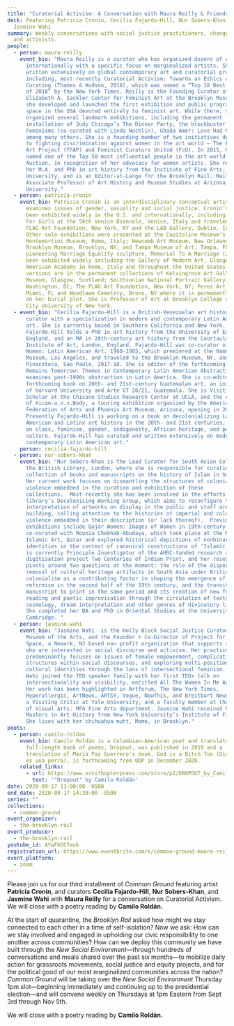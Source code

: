 ```yaml
---
title: "Curatorial Activism: A Conversation with Maura Reilly & Friends"
deck: Featuring Patricia Cronin, Cecilia Fajardo-Hill, Nur Sobers-Khan, and
  Jasmine Wahi
summary: Weekly conversations with social justice practitioners, changemakers,
  and activists.
people:
  - person: maura-reilly
    event_bio: "Maura Reilly is a curator who has organized dozens of exhibitions
      internationally with a specific focus on marginalized artists. She has
      written extensively on global contemporary art and curatorial practice,
      including, most recently Curatorial Activism: Towards an Ethics of
      Curating (Thames & Hudson, 2018), which was named a “Top 10 Best Art Book
      of 2018” by the New York Times. Reilly is the Founding Curator of the
      Elizabeth A. Sackler Center for Feminist Art at the Brooklyn Museum, where
      she developed and launched the first exhibition and public programming
      space in the USA devoted entirely to feminist art. While there, she
      organized several landmark exhibitions, including the permanent
      installation of Judy Chicago’s The Dinner Party, the blockbuster Global
      Feminisms (co-curated with Linda Nochlin), Ghada Amer: Love Had No End,
      among many others. She is a founding member of two initiatives dedicated
      to fighting discrimination against women in the art world – The Feminist
      Art Project (TFAP) and Feminist Curators United (FcU). In 2015, Reilly was
      named one of the Top 50 most influential people in the art world by Art &
      Auction, in recognition of her advocacy for women artists. She received
      her M.A. and PhD in art history from the Institute of Fine Arts, New York
      University, and is an Editor-at-Large for the Brooklyn Rail. Reilly is
      Associate Professor of Art History and Museum Studies at Arizona State
      University."
  - person: patricia-cronin
    event_bio: Patricia Cronin is an interdisciplinary conceptual artist whose work
      examines issues of gender, sexuality and social justice. Cronin’s work has
      been exhibited widely in the U.S. and internationally, including Shrine
      For Girls at the 56th Venice Biennale, Venice, Italy and traveled to The
      FLAG Art Foundation, New York, NY and the LAB Gallery, Dublin, Ireland.
      Other solo exhibitions were presented at the Capitoline Museum’s Centrale
      Montemartini Museum, Rome, Italy; Newcomb Art Museum, New Orleans, LA;
      Brooklyn Museum, Brooklyn, NY; and Tampa Museum of Art, Tampa, FL. Her
      pioneering Marriage Equality sculpture, Memorial To A Marriage (2002) has
      been exhibited widely including the Gallery of Modern Art, Glasgow, the
      American Academy in Rome, Italy and throughout the United States. Bronze
      versions are in the permanent collections of Kelvingrove Art Galleries and
      Museum, Glasgow, Scotland; Smithsonian National Portrait Gallery,
      Washington, DC; The FLAG Art Foundation, New York, NY; Perez Art Museum
      Miami, FL and Woodlawn Cemetery, Bronx, NY where it is permanently on view
      on her burial plot. She is Professor of Art at Brooklyn College of The
      City University of New York.
  - event_bio: "Cecilia Fajardo-Hill is a British-Venezuelan art historian and
      curator with a specialization in modern and contemporary Latin American
      art. She is currently based in Southern California and New York.
      Fajardo-Hill holds a PhD in art history from the University of Essex,
      England, and an MA in 20th-century art history from the Courtauld
      Institute of Art, London, England. Fajardo-Hill was co-curator of Radical
      Women: Latin American Art, 1960-1985, which premiered at the Hammer
      Museum, Los Angeles, and traveled to the Brooklyn Museum, NY, and to the
      Pinacoteca, Sao Paulo, 2017-18. She is editor of the forthcoming book
      Remains Tomorrow: Themes in Contemporary Latin American Abstraction, which
      examines post-1990s abstraction in Latin America. She is co-editor of a
      forthcoming book on 20th- and 21st-century Guatemalan art, an initiative
      of Harvard University and Arte GT 20/21, Guatemala. She is Visiting
      Scholar at the Chicano Studies Research Center at UCLA, and the co-curator
      of Xican-a.o.x.Body, a touring exhibition organized by the American
      Federation of Arts and Phoenix Art Museum, Arizona, opening in 2022.
      Presently Fajardo-Hill is working on a book on decolonializing Latin
      American and Latinx art history in the 20th- and 21st centuries, focusing
      on class, feminism, gender, indigeneity, African heritage, and popular
      culture. Fajardo-Hill has curated and written extensively on modern and
      contemporary Latin American art."
    person: cecilia-fajardo-hill
  - person: nur-sobers-khan
    event_bio: "Nur Sobers-Khan is the Lead Curator for South Asian Collections at
      the British Library, London, where she is responsible for curating a
      collection of books and manuscripts on the history of Islam in South Asia.
      Her current work focuses on dismantling the structures of colonial
      violence embedded in the curation and exhibition of these
      collections.  Most recently she has been involved in the efforts of the
      library’s Decolonising Working Group, which aims to reconfigure the
      interpretation of artworks on display in the public and staff areas of the
      building, calling attention to the histories of imperial and colonialist
      violence embedded in their description (or lack thereof).  Previous
      exhibitions include Qajar Women: Images of Women in 19th-century Iran,
      co-curated with Mounia Chekhab-Abudaya, which took place at the Museum of
      Islamic Art, Qatar and explored historical depictions of nonbinary gender
      identities in the context of canonical constructions of ‘Islamic art.’ She
      is currently Principle Investigator of the AHRC-funded research and
      digitisation project Two Centuries of Indian Print, and her research
      pivots around two questions at the moment: the role of the dispersal and
      removal of cultural heritage artifacts in South Asia under British
      colonialism as a contributing factor in shaping the emergence of Islamic
      reformism in the second half of the 19th century, and the transition from
      manuscript to print in the same period and its creation of new forms of
      reading and poetic improvisation through the circulation of texts on
      cosmology, dream interpretation and other genres of divinatory literature.
      She completed her BA and PhD in Oriental Studies at the University of
      Cambridge. "
  - person: jasmine-wahi
    event_bio: "Jasmine Wahi  is the Holly Block Social Justice Curator at the Bronx
      Museum of the Arts, and the Founder + Co-Director of Project for Empty
      Space, a Newark, NJ based non profit organization that supports artists
      who are interested in social discourse and activism. Her practice
      predominantly focuses on issues of female empowerment, complicating binary
      structures within social discourses, and exploring multi-positional
      cultural identities through the lens of intersectional feminism. In 2019,
      Wahi joined the TED speaker family with her first TEDx talk on
      intersectionality and visibility, entitled All The Women In Me Are Tired.
      Her work has been highlighted in Artforum, The New York Times,
      Hyperallergic, ArtNews, ARTSY, Vogue, NowThis, and Breitbart News. Wahi is
      a Visiting Critic at Yale University, and a faculty member at the School
      of Visual Arts: MFA Fine Arts department. Jasmine Wahi received her
      Masters in Art History from New York University’s Institute of Fine Arts.
      She lives with her chihuahua mutt, Momo, in Brooklyn."
poets:
  - person: camilo-roldan
    event_bio: Camilo Roldán is a Colombian-American poet and translator. His first
      full-length book of poems, Dropout, was published in 2019 and a
      translation of María Paz Guerrero's book, God is a Bitch Too (Dios también
      es una perra), is forthcoming from UDP in December 2020.
    related_links:
      - url: https://www.ornithopterpress.com/store/p2/DROPOUT_by_Camilo_Rold%C3%A1n.html
        text: '"Dropout" by Camilo Roldán'
date: 2020-09-17 13:00:00 -0500
end_date: 2020-09-17 14:30:00 -0500
series: ""
collections:
  - common-ground
event_organizer:
  - the-brooklyn-rail
event_producer:
  - the-brooklyn-rail
youtube_id: AYwF6OC7euk
registration_url: https://www.eventbrite.com/e/common-ground-maura-reilly-tickets-120606141215
event_platform:
  - zoom
---
```

Please join us for our third installment of *Common Ground* featuring artist **Patricia Cronin**, and curators **Cecilia Fajardo-Hill**, **Nur Sobers-Khan**, and **Jasmine Wahi** with **Maura Reilly** for a conversation on Curatorial Activism. We will close with a poetry reading by **Camilo Roldán.**

At the start of quarantine, the *Brooklyn Rail* asked how might we stay connected to each other in a time of self-isolation? Now we ask: How can we stay involved and engaged in upholding our civic responsibility to one another across communities? How can we deploy this community we have built through the *New Social Environment*—through hundreds of conversations and meals shared over the past six months—to mobilize daily action for grassroots movements, social justice and equity projects, and for the political good of our most marginalized communities across the nation? *Common Ground* will be taking over the *New Social Environment* Thursday 1pm slot—beginning immediately and continuing up to the presidential election—and will convene weekly on Thursdays at 1pm Eastern from Sept 3rd through Nov 5th.

We will close with a poetry reading by **Camilo Roldán.**
